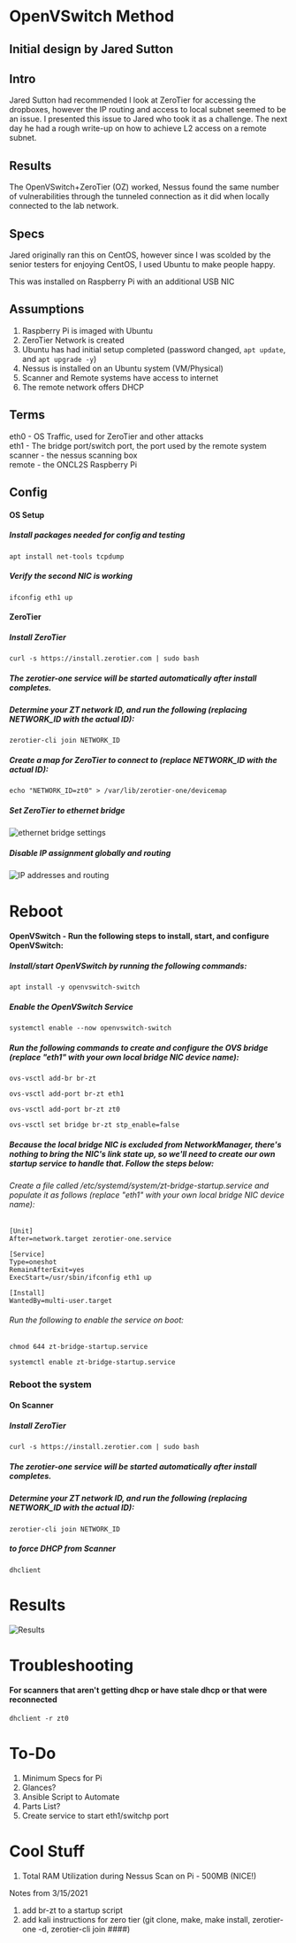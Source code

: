 # OpenVSwitch Method
## Initial design by Jared Sutton

## Intro

Jared Sutton had recommended I look at ZeroTier for accessing the dropboxes, however the IP routing and access to local subnet seemed to be an issue. I presented this issue to Jared who took it as a challenge. The next day he had a rough write-up on how to achieve L2 access on a remote subnet. 

## Results 

The OpenVSwitch+ZeroTier (OZ) worked, Nessus found the same number of vulnerabilities through the tunneled connection as it did when locally connected to the lab network.  

## Specs

Jared originally ran this on CentOS, however since I was scolded by the senior testers for enjoying CentOS, I used Ubuntu to make people happy.  

This was installed on Raspberry Pi with an additional USB NIC  

## Assumptions

1. Raspberry Pi is imaged with Ubuntu
2. ZeroTier Network is created
3. Ubuntu has had initial setup completed (password changed, `apt update`, and `apt upgrade -y`)
4. Nessus is installed on an Ubuntu system (VM/Physical)
5. Scanner and Remote systems have access to internet
6. The remote network offers DHCP

## Terms

eth0 - OS Traffic, used for ZeroTier and other attacks  
eth1 - The bridge port/switch port, the port used by the remote system  
scanner - the nessus scanning box  
remote - the ONCL2S Raspberry Pi  

## Config

#### OS Setup

##### Install packages needed for config and testing
`apt install net-tools tcpdump  `

##### Verify the second NIC is working
`ifconfig eth1 up   `

#### ZeroTier

##### Install ZeroTier
`curl -s https://install.zerotier.com | sudo bash  `

##### The zerotier-one service will be started automatically after install completes.
##### Determine your ZT network ID, and run the following (replacing NETWORK_ID with the actual ID):
`zerotier-cli join NETWORK_ID`

##### Create a map for ZeroTier to connect to (replace NETWORK_ID with the actual ID): 
`echo "NETWORK_ID=zt0" > /var/lib/zerotier-one/devicemap`

##### Set ZeroTier to ethernet bridge 

![ethernet bridge settings](https://github.com/nickcage710/ONCL2S/blob/main/images/2020-09-29_19-25.png)

##### Disable IP assignment globally and routing

![IP addresses and routing](https://github.com/nickcage710/ONCL2S/blob/main/images/2020-09-29_19-25_1.png)

# Reboot


#### OpenVSwitch - Run the following steps to install, start, and configure OpenVSwitch:



##### Install/start OpenVSwitch by running the following commands:
`apt install -y openvswitch-switch  `

##### Enable the OpenVSwitch Service 
`systemctl enable --now openvswitch-switch  `


##### Run the following commands to create and configure the OVS bridge (replace "eth1" with your own local bridge NIC device name):

`ovs-vsctl add-br br-zt  `

`ovs-vsctl add-port br-zt eth1  `

`ovs-vsctl add-port br-zt zt0  `

`ovs-vsctl set bridge br-zt stp_enable=false`  



##### Because the local bridge NIC is excluded from NetworkManager, there's nothing to bring the NIC's link state up, so we'll need to create our own startup service to handle that.  Follow the steps below:

###### Create a file called /etc/systemd/system/zt-bridge-startup.service and populate it as follows (replace "eth1" with your own local bridge NIC device name):
    [Unit]
    After=network.target zerotier-one.service
    
    [Service]
    Type=oneshot
    RemainAfterExit=yes
    ExecStart=/usr/sbin/ifconfig eth1 up
    
    [Install]
    WantedBy=multi-user.target

###### Run the following to enable the service on boot:
`chmod 644 zt-bridge-startup.service`

`systemctl enable zt-bridge-startup.service`

### Reboot the system

#### On Scanner

##### Install ZeroTier
`curl -s https://install.zerotier.com | sudo bash  `

##### The zerotier-one service will be started automatically after install completes.
##### Determine your ZT network ID, and run the following (replacing NETWORK_ID with the actual ID):
`zerotier-cli join NETWORK_ID`

##### to force DHCP from Scanner
`dhclient`



# Results

![Results](https://github.com/nickcage710/ONCL2S/blob/main/images/2020-09-29_18-52_1.png)

# Troubleshooting

#### For scanners that aren't getting dhcp or have stale dhcp or that were reconnected
`dhclient -r zt0`

# To-Do 

1. Minimum Specs for Pi 
2. Glances? 
3. Ansible Script to Automate
4. Parts List? 
5. Create service to start eth1/switchp port

# Cool Stuff

1. Total RAM Utilization during Nessus Scan on Pi - 500MB (NICE!)



Notes from 3/15/2021

1. add br-zt to a startup script 
2. add kali instructions for zero tier (git clone, make, make install, zerotier-one -d, zerotier-cli join ####) 




